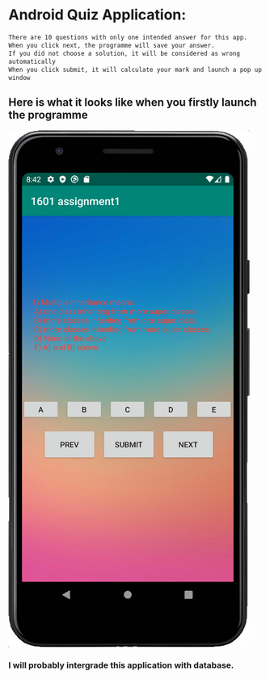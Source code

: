 # Android Quiz Application:
    There are 10 questions with only one intended answer for this app.
    When you click next, the programme will save your answer.
    If you did not choose a solution, it will be considered as wrong automatically
    When you click submit, it will calculate your mark and launch a pop up window
## Here is what it looks like when you firstly launch the programme
![1](main.png)

### I will probably intergrade this application with database.
